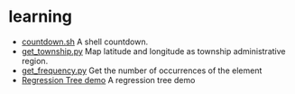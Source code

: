 # learning
- [countdown.sh](https://github.com/KARL13YAN/learning/blob/master/countdown.sh) A shell countdown.
-  [get_township.py](https://github.com/KARL13YAN/learning/blob/master/get_township.py) Map latitude and longitude as township administrative region.
- [get_frequency.py](https://github.com/KARL13YAN/learning/blob/master/get_frequency.py) Get the number of occurrences of the element
- [Regression Tree demo](https://github.com/KARL13YAN/learning/blob/master/regression%20tree.py) A regression tree demo